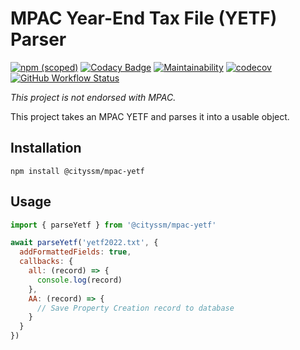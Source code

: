 # MPAC Year-End Tax File (YETF) Parser

[![npm (scoped)](https://img.shields.io/npm/v/@cityssm/mpac-yetf)](https://www.npmjs.com/package/@cityssm/mpac-yetf)
[![Codacy Badge](https://app.codacy.com/project/badge/Grade/6a7f9947b1dc418b872a33b765a097dc)](https://www.codacy.com/gh/cityssm/node-mpac-yetf/dashboard?utm_source=github.com&amp;utm_medium=referral&amp;utm_content=cityssm/node-mpac-yetf&amp;utm_campaign=Badge_Grade)
[![Maintainability](https://api.codeclimate.com/v1/badges/2af62c1f31db66de70c8/maintainability)](https://codeclimate.com/github/cityssm/node-mpac-yetf/maintainability)
[![codecov](https://codecov.io/gh/cityssm/lot-occupancy-system/branch/main/graph/badge.svg?token=1M38ZVCLKE)](https://codecov.io/gh/cityssm/lot-occupancy-system)
[![GitHub Workflow Status](https://img.shields.io/github/actions/workflow/status/cityssm/node-mpac-yetf/coverage.yml)](https://github.com/cityssm/node-mpac-yetf/actions/workflows/coverage.yml)

_This project is not endorsed with MPAC._

This project takes an MPAC YETF and parses it into a usable object.

## Installation

    npm install @cityssm/mpac-yetf

## Usage

```javascript
import { parseYetf } from '@cityssm/mpac-yetf'

await parseYetf('yetf2022.txt', {
  addFormattedFields: true,
  callbacks: {
    all: (record) => {
      console.log(record)
    },
    AA: (record) => {
      // Save Property Creation record to database
    }
  }
})
```
